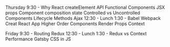 Thursday
  9:30 -
    Why React
    createElement API
    Functional Components
    JSX
    props
    Component composition
    state
    Controlled vs Uncontrolled Components
    Lifecycle Methods
    Ajax
  12:30 - Lunch
  1:30 -
    Babel
    Webpack
    Creat React App
    Higher Order Components
    Render Props
    Context

Friday
  9:30 -
    Routing
    Redux
  12:30 - Lunch
  1:30 -
    Redux vs Context
    Performance
    Gatsby
    CSS in JS
